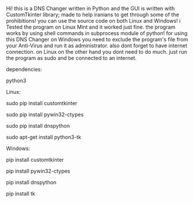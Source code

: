 Hi! this is a DNS Changer written in Python and the GUI is written with CustomTkinter library; made to help iranians to get through some of the prohibitions!
you can use the source code on both Linux and Windows!
i Tested the program on Linux Mint and it worked just fine.
the program works by using shell commands in subprocess module of python!
for using this DNS Changer on Windows you need to exclude the program's file from your Anti-Virus and run it as administrator. also dont forget to have internet connection.
on Linux on the other hand you dont need to do much. just run the program as sudo and be connected to an internet.

dependencies:

  python3
  
  Linux:
  
  sudo pip install customtkinter
  
  sudo pip install pywin32-ctypes
  
  sudo pip install dnspython
  
  sudo apt-get install python3-tk

  Windows:

  pip install customtkinter
  
  pip install pywin32-ctypes
  
  pip install dnspython
  
  pip install tk
